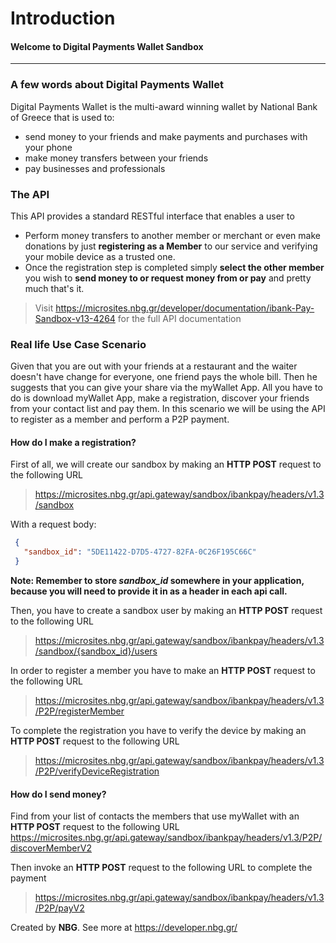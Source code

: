# **Introduction**
#### Welcome to Digital Payments Wallet Sandbox
------------------------------------------------------------------------------------------

### A few words about Digital Payments Wallet 
Digital Payments Wallet is the multi-award winning wallet by National Bank of Greece that is used to:
- send money to your friends and make payments and purchases with your phone
- make money transfers between your friends
- pay businesses and professionals

### The API
This API provides a standard RESTful interface that enables a user to
- Perform money transfers to another member or merchant or even make donations by just  **registering as a Member**  to our service and verifying your mobile device as a trusted one. 
- Once the registration step is completed simply  **select the other member**  you wish to  **send money to or request money from or pay**  and pretty much that's it.
> Visit https://microsites.nbg.gr/developer/documentation/ibank-Pay-Sandbox-v13-4264
>for the full API documentation
> 
### Real life Use Case Scenario
Given that you are out with your friends at a restaurant and the waiter doesn't have change for everyone, one friend pays the whole bill. Then he suggests that you can give your share via the myWallet App. 
All you have to do is download myWallet App, make a registration, discover your friends from your contact list and pay them.
In this scenario we will be using the API to register as a member and perform a P2P payment.

#### How do I make a registration?
First of all, we will create our sandbox by making an **HTTP POST** request to the following URL
>https://microsites.nbg.gr/api.gateway/sandbox/ibankpay/headers/v1.3/sandbox

With a request body:
```json
 {
   "sandbox_id": "5DE11422-D7D5-4727-82FA-0C26F195C66C"
 }
``` 

**Note: Remember to store *sandbox_id* somewhere in your application, because you will need to provide it in as a header in each api call.**

Then, you have to create a sandbox user by making an **HTTP POST** request to the following URL
>https://microsites.nbg.gr/api.gateway/sandbox/ibankpay/headers/v1.3/sandbox/{sandbox_id}/users

In order to register a member you have to make an **HTTP POST** request to the following URL
>https://microsites.nbg.gr/api.gateway/sandbox/ibankpay/headers/v1.3/P2P/registerMember

To complete the registration you have to verify the device by making an **HTTP POST** request to the following URL
>https://microsites.nbg.gr/api.gateway/sandbox/ibankpay/headers/v1.3/P2P/verifyDeviceRegistration
  
#### How do I send money?

Find from your list of contacts the members that use myWallet with an **HTTP POST** request to the following URL
https://microsites.nbg.gr/api.gateway/sandbox/ibankpay/headers/v1.3/P2P/discoverMemberV2

Then invoke an **HTTP POST** request to the following URL to complete the payment
>https://microsites.nbg.gr/api.gateway/sandbox/ibankpay/headers/v1.3/P2P/payV2

Created by **NBG**. 
See more at https://developer.nbg.gr/
